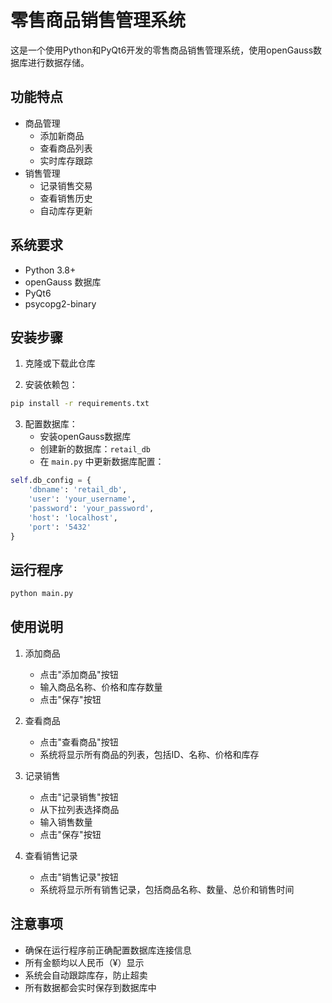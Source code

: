 # 零售商品销售管理系统

这是一个使用Python和PyQt6开发的零售商品销售管理系统，使用openGauss数据库进行数据存储。

## 功能特点

- 商品管理
  - 添加新商品
  - 查看商品列表
  - 实时库存跟踪
- 销售管理
  - 记录销售交易
  - 查看销售历史
  - 自动库存更新

## 系统要求

- Python 3.8+
- openGauss 数据库
- PyQt6
- psycopg2-binary

## 安装步骤

1. 克隆或下载此仓库

2. 安装依赖包：
```bash
pip install -r requirements.txt
```

3. 配置数据库：
   - 安装openGauss数据库
   - 创建新的数据库：`retail_db`
   - 在 `main.py` 中更新数据库配置：
```python
self.db_config = {
    'dbname': 'retail_db',
    'user': 'your_username',
    'password': 'your_password',
    'host': 'localhost',
    'port': '5432'
}
```

## 运行程序

```bash
python main.py
```

## 使用说明

1. 添加商品
   - 点击"添加商品"按钮
   - 输入商品名称、价格和库存数量
   - 点击"保存"按钮

2. 查看商品
   - 点击"查看商品"按钮
   - 系统将显示所有商品的列表，包括ID、名称、价格和库存

3. 记录销售
   - 点击"记录销售"按钮
   - 从下拉列表选择商品
   - 输入销售数量
   - 点击"保存"按钮

4. 查看销售记录
   - 点击"销售记录"按钮
   - 系统将显示所有销售记录，包括商品名称、数量、总价和销售时间

## 注意事项

- 确保在运行程序前正确配置数据库连接信息
- 所有金额均以人民币（¥）显示
- 系统会自动跟踪库存，防止超卖
- 所有数据都会实时保存到数据库中 